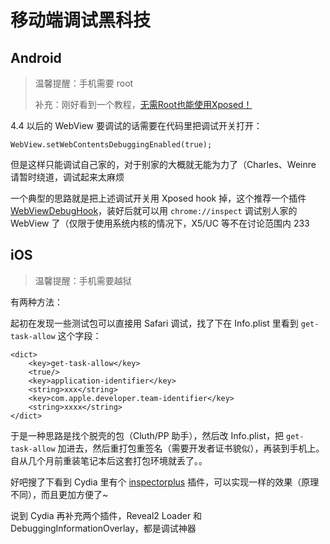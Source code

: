 # 移动端调试黑科技

## Android

> 温馨提醒：手机需要 root
>
> 补充：刚好看到一个教程，[无需Root也能使用Xposed！](https://zhuanlan.zhihu.com/p/31620013?utm_medium=social&utm_source=weibo)

4.4 以后的 WebView 要调试的话需要在代码里把调试开关打开：

```
WebView.setWebContentsDebuggingEnabled(true);
```

但是这样只能调试自己家的，对于别家的大概就无能为力了（Charles、Weinre 请暂时绕道，调试起来太麻烦

一个典型的思路就是把上述调试开关用 Xposed hook 掉，这个推荐一个插件 [WebViewDebugHook](https://github.com/feix760/WebViewDebugHook)，装好后就可以用 `chrome://inspect` 调试别人家的 WebView 了（仅限于使用系统内核的情况下，X5/UC 等不在讨论范围内 233

## iOS

> 温馨提醒：手机需要越狱

有两种方法：

起初在发现一些测试包可以直接用 Safari 调试，找了下在 Info.plist 里看到 `get-task-allow` 这个字段：

```
<dict>
    <key>get-task-allow</key>
    <true/>
    <key>application-identifier</key>
    <string>xxx</string>
    <key>com.apple.developer.team-identifier</key>
    <string>xxxx</string>
</dict>
```

于是一种思路是找个脱壳的包（Cluth/PP 助手），然后改 Info.plist，把 `get-task-allow` 加进去，然后重打包重签名（需要开发者证书貌似），再装到手机上。自从几个月前重装笔记本后这套打包环境就丢了。。

好吧搜了下看到 Cydia 里有个 [inspectorplus](https://github.com/imoldman/inspectorplus) 插件，可以实现一样的效果（原理不同），而且更加方便了~

说到 Cydia 再补充两个插件，Reveal2 Loader 和 DebuggingInformationOverlay，都是调试神器


